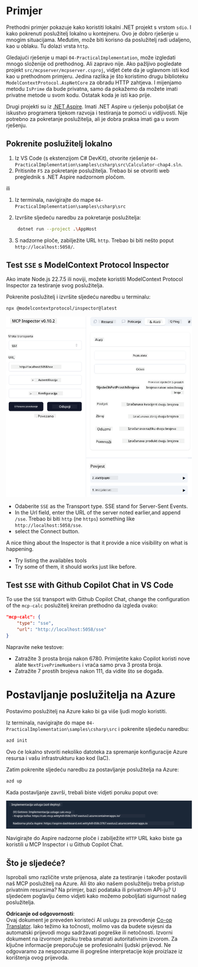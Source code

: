 <!--
CO_OP_TRANSLATOR_METADATA:
{
  "original_hash": "5020a3e1a1c7f30c00f9e37f1fa208e3",
  "translation_date": "2025-05-17T14:13:05+00:00",
  "source_file": "04-PracticalImplementation/samples/csharp/README.md",
  "language_code": "hr"
}
-->
# Primjer

Prethodni primjer pokazuje kako koristiti lokalni .NET projekt s vrstom `sdio`. I kako pokrenuti poslužitelj lokalno u kontejneru. Ovo je dobro rješenje u mnogim situacijama. Međutim, može biti korisno da poslužitelj radi udaljeno, kao u oblaku. Tu dolazi vrsta `http`.

Gledajući rješenje u mapi `04-PracticalImplementation`, može izgledati mnogo složenije od prethodnog. Ali zapravo nije. Ako pažljivo pogledate projekt `src/mcpserver/mcpserver.csproj`, vidjet ćete da je uglavnom isti kod kao u prethodnom primjeru. Jedina razlika je što koristimo drugu biblioteku `ModelContextProtocol.AspNetCore` za obradu HTTP zahtjeva. I mijenjamo metodu `IsPrime` da bude privatna, samo da pokažemo da možete imati privatne metode u svom kodu. Ostatak koda je isti kao prije.

Drugi projekti su iz [.NET Aspire](https://learn.microsoft.com/dotnet/aspire/get-started/aspire-overview). Imati .NET Aspire u rješenju poboljšat će iskustvo programera tijekom razvoja i testiranja te pomoći u vidljivosti. Nije potrebno za pokretanje poslužitelja, ali je dobra praksa imati ga u svom rješenju.

## Pokrenite poslužitelj lokalno

1. Iz VS Code (s ekstenzijom C# DevKit), otvorite rješenje `04-PracticalImplementation\samples\csharp\src\Calculator-chap4.sln`.
2. Pritisnite `F5` za pokretanje poslužitelja. Trebao bi se otvoriti web preglednik s .NET Aspire nadzornom pločom.

ili

1. Iz terminala, navigirajte do mape `04-PracticalImplementation\samples\csharp\src`
2. Izvršite sljedeću naredbu za pokretanje poslužitelja:
   ```bash
    dotnet run --project .\AppHost
   ```

3. S nadzorne ploče, zabilježite URL `http`. Trebao bi biti nešto poput `http://localhost:5058/`.

## Test `SSE` s ModelContext Protocol Inspector

Ako imate Node.js 22.7.5 ili noviji, možete koristiti ModelContext Protocol Inspector za testiranje svog poslužitelja.

Pokrenite poslužitelj i izvršite sljedeću naredbu u terminalu:

```bash
npx @modelcontextprotocol/inspector@latest
```

![MCP Inspector](../../../../../translated_images/mcp_inspector.2939244613cb5a0549b83942e062bceb69083c3d7b331c8de991ecf6834d6904.hr.png)

- Odaberite `SSE` as the Transport type. SSE stand for Server-Sent Events. 
- In the Url field, enter the URL of the server noted earlier,and append `/sse`. Trebao bi biti `http` (ne `https`) something like `http://localhost:5058/sse`.
- select the Connect button.

A nice thing about the Inspector is that it provide a nice visibility on what is happening.

- Try listing the availables tools
- Try some of them, it should works just like before.


## Test `SSE` with Github Copilot Chat in VS Code

To use the `SSE` transport with Github Copilot Chat, change the configuration of the `mcp-calc` poslužitelj kreiran prethodno da izgleda ovako:

```json
"mcp-calc": {
    "type": "sse",
    "url": "http://localhost:5058/sse"
}
```

Napravite neke testove:
- Zatražite 3 prosta broja nakon 6780. Primijetite kako Copilot koristi nove alate `NextFivePrimeNumbers` i vraća samo prva 3 prosta broja.
- Zatražite 7 prostih brojeva nakon 111, da vidite što se događa.

# Postavljanje poslužitelja na Azure

Postavimo poslužitelj na Azure kako bi ga više ljudi moglo koristiti.

Iz terminala, navigirajte do mape `04-PracticalImplementation\samples\csharp\src` i pokrenite sljedeću naredbu:

```bash
azd init
```

Ovo će lokalno stvoriti nekoliko datoteka za spremanje konfiguracije Azure resursa i vašu infrastrukturu kao kod (IaC).

Zatim pokrenite sljedeću naredbu za postavljanje poslužitelja na Azure:

```bash
azd up
```

Kada postavljanje završi, trebali biste vidjeti poruku poput ove:

![Azd deployment success](../../../../../translated_images/chap4-azd-deploy-success.f69e7f61e50fdbf13ea3bf7302d9850a18e12832f34daee1695f29da3f32b452.hr.png)

Navigirajte do Aspire nadzorne ploče i zabilježite `HTTP` URL kako biste ga koristili u MCP Inspector i u Github Copilot Chat.

## Što je sljedeće?

Isprobali smo različite vrste prijenosa, alate za testiranje i također postavili naš MCP poslužitelj na Azure. Ali što ako našem poslužitelju treba pristup privatnim resursima? Na primjer, bazi podataka ili privatnom API-ju? U sljedećem poglavlju ćemo vidjeti kako možemo poboljšati sigurnost našeg poslužitelja.

**Odricanje od odgovornosti**:  
Ovaj dokument je preveden koristeći AI uslugu za prevođenje [Co-op Translator](https://github.com/Azure/co-op-translator). Iako težimo ka točnosti, molimo vas da budete svjesni da automatski prijevodi mogu sadržavati pogreške ili netočnosti. Izvorni dokument na izvornom jeziku treba smatrati autoritativnim izvorom. Za ključne informacije preporučuje se profesionalni ljudski prijevod. Ne odgovaramo za nesporazume ili pogrešne interpretacije koje proizlaze iz korištenja ovog prijevoda.